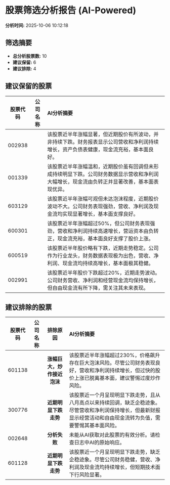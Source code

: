 # 股票筛选分析报告 (AI-Powered)

**分析时间:** 2025-10-06 10:12:18

## 筛选摘要

- **总分析股票数:** 10
- **建议保留:** 6
- **建议排除:** 4

## 建议保留的股票

| 股票代码 | 公司名称 | AI分析摘要 |
|:---:|:---:|:---|
| 002938 |  | 该股票近半年涨幅显著，但近期股价有所波动，并非持续下跌。财务报表显示公司营收和净利润持续增长，资产负债表健康，现金流充裕，基本面良好。 |
| 001339 |  | 该股票近半年涨幅温和，近期股价虽有回调但未形成持续明显下跌。公司财务数据显示营收和净利润大幅增长，现金流由负转正并显著改善，基本面表现优异。 |
| 603129 |  | 该股票近半年涨幅可观但未达泡沫程度，近期股价波动不大。公司财务表现强劲，营收、净利润及现金流均实现显著增长，基本面支撑良好。 |
| 600301 |  | 该股票近半年涨幅超过50%，但公司财务表现强劲，营收和净利润持续高速增长，营运资本由负转正，现金流充裕，基本面良好支撑了股价上涨。 |
| 600519 |  | 该股票近半年股价略有下跌，近期走势稳定。公司作为行业龙头，财务数据表现极为出色，营收、净利润、现金流均持续高增长，基本面极其稳健。 |
| 002991 |  | 该股票近半年股价下跌超过20%，近期走势波动。公司财务营收、净利润和经营现金流均保持增长，但自由现金流有所下降，需关注其未来表现。 |

## 建议排除的股票

| 股票代码 | 公司名称 | 排除原因 | AI分析摘要 |
|:---:|:---:|:---:|:---|
| 601138 |  | **涨幅巨大，炒作接近泡沫** | 该股票近半年涨幅超过230%，价格飙升存在巨大泡沫风险。尽管公司财务表现良好，营收和净利润持续增长，但过快的股价上涨已脱离基本面，建议警惕过度炒作风险。 |
| 300776 |  | **近期明显下跌走势** | 该股票近一个月呈现明显下跌走势，且从八月高点以来持续回调，缺乏企稳迹象。尽管营收和净利润保持增长，但最新财报显示经营活动和自由现金流转为负值，需要警惕其基本面风险。 |
| 002648 |  | **分析失败** | 未能从AI获取对此股票的有效分析。请检查日志中AI的原始响应。 |
| 601128 |  | **近期明显下跌走势** | 该股票近一个月呈现明显下跌走势，缺乏企稳迹象。尽管公司财务稳健，营收、净利润及现金流均持续增长，但短期技术面下行风险显著。 |
